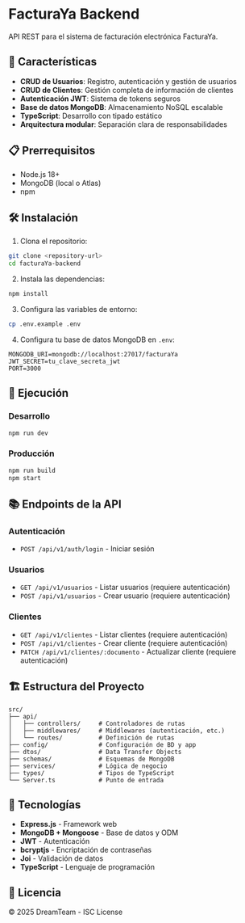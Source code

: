 # FacturaYa Backend

API REST para el sistema de facturación electrónica FacturaYa.

## 🚀 Características

- **CRUD de Usuarios**: Registro, autenticación y gestión de usuarios
- **CRUD de Clientes**: Gestión completa de información de clientes
- **Autenticación JWT**: Sistema de tokens seguros
- **Base de datos MongoDB**: Almacenamiento NoSQL escalable
- **TypeScript**: Desarrollo con tipado estático
- **Arquitectura modular**: Separación clara de responsabilidades

## 📋 Prerrequisitos

- Node.js 18+
- MongoDB (local o Atlas)
- npm

## 🛠️ Instalación

1. Clona el repositorio:
```bash
git clone <repository-url>
cd facturaYa-backend
```

2. Instala las dependencias:
```bash
npm install
```

3. Configura las variables de entorno:
```bash
cp .env.example .env
```

4. Configura tu base de datos MongoDB en `.env`:
```env
MONGODB_URI=mongodb://localhost:27017/facturaYa
JWT_SECRET=tu_clave_secreta_jwt
PORT=3000
```

## 🚀 Ejecución

### Desarrollo
```bash
npm run dev
```

### Producción
```bash
npm run build
npm start
```

## 📚 Endpoints de la API

### Autenticación
- `POST /api/v1/auth/login` - Iniciar sesión

### Usuarios
- `GET /api/v1/usuarios` - Listar usuarios (requiere autenticación)
- `POST /api/v1/usuarios` - Crear usuario (requiere autenticación)

### Clientes
- `GET /api/v1/clientes` - Listar clientes (requiere autenticación)
- `POST /api/v1/clientes` - Crear cliente (requiere autenticación)
- `PATCH /api/v1/clientes/:documento` - Actualizar cliente (requiere autenticación)

## 🏗️ Estructura del Proyecto

```
src/
├── api/
│   ├── controllers/     # Controladores de rutas
│   ├── middlewares/     # Middlewares (autenticación, etc.)
│   └── routes/          # Definición de rutas
├── config/              # Configuración de BD y app
├── dtos/                # Data Transfer Objects
├── schemas/             # Esquemas de MongoDB
├── services/            # Lógica de negocio
├── types/               # Tipos de TypeScript
└── Server.ts            # Punto de entrada
```

## 🔧 Tecnologías

- **Express.js** - Framework web
- **MongoDB + Mongoose** - Base de datos y ODM
- **JWT** - Autenticación
- **bcryptjs** - Encriptación de contraseñas
- **Joi** - Validación de datos
- **TypeScript** - Lenguaje de programación

## 📄 Licencia

© 2025 DreamTeam - ISC License